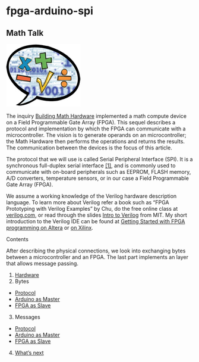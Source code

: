 # fpga-arduino-spi
## Math Talk

![Image](media/spi-logo-mathtalk-small.jpg)

The inquiry [Building Math Hardware](http://www.coertvonk.com/technology/logic/fpga-math-verilog-12758) implemented a math compute device on a Field Programmable Gate Array (FPGA).  This sequel describes a protocol and implementation by which the FPGA can communicate with a microcontroller.  The vision is to generate operands on an microcontroller; the Math Hardware then performs the operations and returns the results.  The communication between the devices is the focus of this article.

The protocol that we will use is called Serial Peripheral Interface (SPI).  It is a synchronous full-duplex serial interface [[1]](http://www-ee.eng.hawaii.edu/~tep/EE491E/Notes/HC11A8/HC11A8_SPI.pdf), and is commonly used to communicate with on-board peripherals such as EEPROM, FLASH memory, A/D converters, temperature sensors, or in our case a Field Programmable Gate Array (FPGA).

We assume a working knowledge of the Verilog hardware description language.  To learn more about Verilog refer a book such as “FPGA Prototyping with Verilog Examples” by Chu, do the free online class at [verilog.com](http://vol.verilog.com/), or read through the slides [Intro to Verilog](http://web.mit.edu/6.111/www/f2015/index.html) from MIT.  My short introduction to the Verilog IDE can be found at [Getting Started with FPGA programming on Altera](http://www.coertvonk.com/technology/logic/quartus-cycloneiv-ne0nano-15932) or [on Xilinx](http://www.coertvonk.com/technology/logic/ise-spartan6-lx9-12604).

Contents

After describing the physical connections, we look into exchanging bytes between a microcontroller and an FPGA.  The last part implements an layer that allows message passing.

1. [Hardware](http://www.coertvonk.com/wp-admin/connecting-fpga-and-arduino-using-spi-13067/2)
2. Bytes
  * [Protocol](http://www.coertvonk.com/wp-admin/connecting-fpga-and-arduino-using-spi-13067/3)
  * [Arduino as Master](http://www.coertvonk.com/wp-admin/connecting-fpga-and-arduino-using-spi-13067/4)
  * [FPGA as Slave](http://www.coertvonk.com/wp-admin/connecting-fpga-and-arduino-using-spi-13067/5)
3. Messages
  * [Protocol](http://www.coertvonk.com/wp-admin/connecting-fpga-and-arduino-using-spi-13067/6)
  * [Arduino as Master](http://www.coertvonk.com/wp-admin/connecting-fpga-and-arduino-using-spi-13067/7)
  * [FPGA as Slave](http://www.coertvonk.com/wp-admin/connecting-fpga-and-arduino-using-spi-13067/8)
4. [What’s next](http://www.coertvonk.com/wp-admin/connecting-fpga-and-arduino-using-spi-13067/9)
